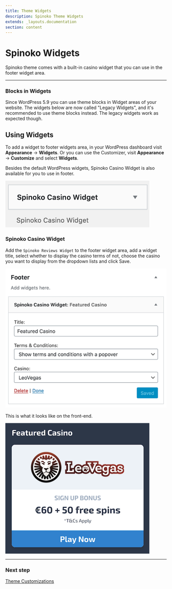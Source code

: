 ```yaml
---
title: Theme Widgets
description: Spinoko Theme Widgets
extends: _layouts.documentation
section: content
---
```


# Spinoko Widgets

Spinoko theme comes with a built-in casino widget that you can use in the footer widget area.

---

### Blocks in Widgets

Since WordPress 5.9 you can use theme blocks in Widget areas of your website. The widgets below are now called "Legacy Widgets", and it's recommended to use theme blocks instead.
The legacy widgets work as expected though.

## Using Widgets

To add a widget to footer widgets area, in your WordPress dashboard visit **Appearance** &#8594; **Widgets**.
Or you can use the Customizer, visit **Appearance** &#8594; **Customize** and select **Widgets**.

Besides the default WordPress widgets, Spinoko Casino Widget is also available for you to use in footer.

![Spinoko Widgets](/assets/images/spinoko/spinoko-widgets.png)

### Spinoko Casino Widget

Add the <code>Spinoko Reviews Widget</code> to the footer widget area, add a widget title, select whether to display the casino terms of not, choose the casino you want to display from the dropdown lists and click Save.

![Spinoko Casino Widget Back-End](/assets/images/spinoko/spinoko-casino-widget-admin.png)

This is what it looks like on the front-end.

![Spinoko Casino Widget Front-End](/assets/images/spinoko/spinoko-casino-widget-frontend.png)

---

### Next step

[Theme Customizations](/docs/spinoko/customizations/)
